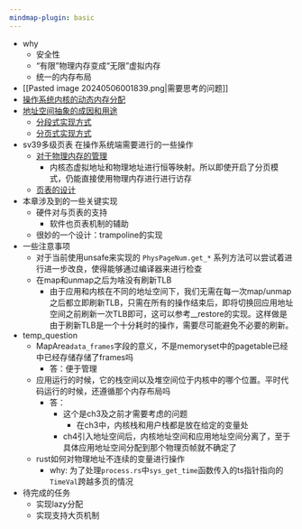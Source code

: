 ```yaml
---
mindmap-plugin: basic
---
```


+ why
	+ 安全性
	+ “有限”物理内存变成“无限”虚拟内存
	+ 统一的内存布局
+ [[Pasted image 20240506001839.png|需要思考的问题]]
+ [操作系统内核的动态内存分配](https://rcore-os.cn/rCore-Tutorial-Book-v3/chapter4/1rust-dynamic-allocation.html#term-raii)
+ [地址空间抽象的成因和用途](https://rcore-os.cn/rCore-Tutorial-Book-v3/chapter4/2address-space.html#id8)
	+ [分段式实现方式](https://rcore-os.cn/rCore-Tutorial-Book-v3/chapter4/2address-space.html#id7)
	+ [分页式实现方式](https://rcore-os.cn/rCore-Tutorial-Book-v3/chapter4/2address-space.html#id8)
+ sv39多级页表 在操作系统端需要进行的一些操作
	+ [对于物理内存的管理](https://rcore-os.cn/rCore-Tutorial-Book-v3/chapter4/4sv39-implementation-2.html#term-manage-phys-frame)
		+ 内核态虚拟地址和物理地址进行恒等映射。所以即使开启了分页模式，仍能直接使用物理内存进行进行访存
	+ [页表的设计](https://rcore-os.cn/rCore-Tutorial-Book-v3/chapter4/4sv39-implementation-2.html#term-create-pagetable)
+ 本章涉及到的一些关键实现
	+ 硬件对与页表的支持
		+ 软件也页表机制的辅助
	+ 很妙的一个设计：trampoline的实现
+ 一些注意事项
	+ 对于当前使用unsafe来实现的 `PhysPageNum.get_*` 系列方法可以尝试着进行进一步改良，使得能够通过编译器来进行检查
	+ 在map和unmap之后为啥没有刷新TLB
		+ 由于应用和内核在不同的地址空间下，我们无需在每一次map/unmap之后都立即刷新TLB，只需在所有的操作结束后，即将切换回应用地址空间之前刷新一次TLB即可，这可以参考__restore的实现。这样做是由于刷新TLB是一个十分耗时的操作，需要尽可能避免不必要的刷新。
+ temp_question
	+ MapArea`data_frames`字段的意义，不是memoryset中的pagetable已经中已经存储存储了frames吗
		+ 答：便于管理
	+ 应用运行的时候，它的栈空间以及堆空间位于内核中的哪个位置。平时代码运行的时候，还遵循那个内存布局吗
		+ 答：
			+ 这个是ch3及之前才需要考虑的问题
				+ 在ch3中，内核栈和用户栈都是放在给定的变量处
			+ ch4引入地址空间后，内核地址空间和应用地址空间分离了，至于具体应用地址空间分配到那个物理页帧就不确定了
	+ rust如何对物理地址不连续的变量进行操作
		+ why: 为了处理`process.rs`中`sys_get_time`函数传入的ts指针指向的`TimeVal`跨越多页的情况
+ 待完成的任务
	+ 实现lazy分配
	+ 实现支持大页机制